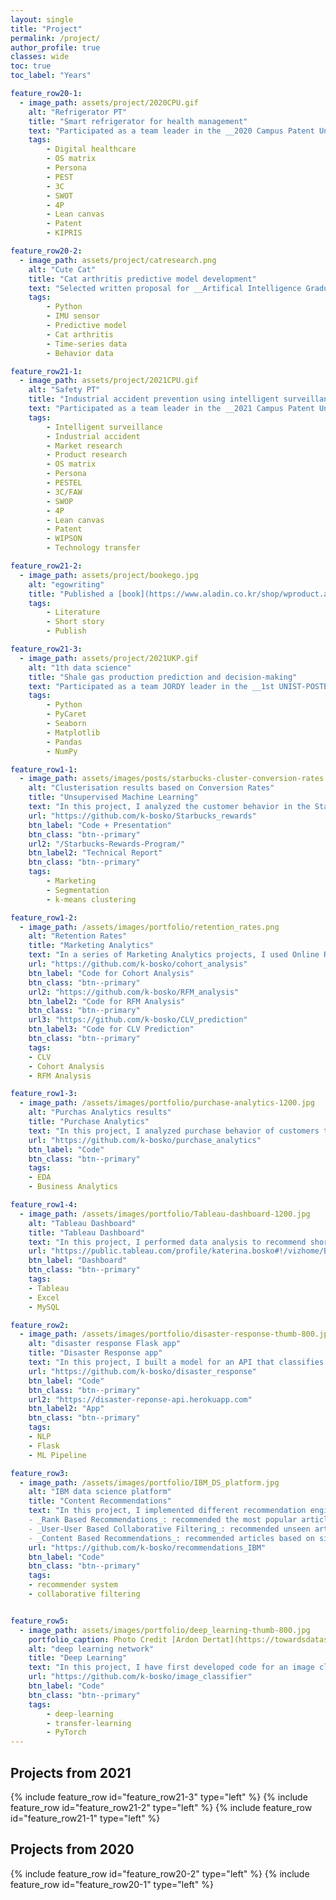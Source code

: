 ```yaml
---
layout: single
title: "Project"
permalink: /project/
author_profile: true
classes: wide
toc: true
toc_label: "Years"

feature_row20-1:
  - image_path: assets/project/2020CPU.gif
    alt: "Refrigerator PT"
    title: "Smart refrigerator for health management"
    text: "Participated as a team leader in the __2020 Campus Patent Universiade__. Suggested a smart refrigerator with a platform service that communicates with trainers and competes with users for health scores to Samsung Electronics. After passing the report, participated in a presentation session as a team leader and speech. Received the __Samsung Electronics Vice Chairman Award__ as the Excellence Prize."
    tags:
        - Digital healthcare
        - OS matrix
        - Persona
        - PEST
        - 3C
        - SWOT
        - 4P
        - Lean canvas
        - Patent
        - KIPRIS

feature_row20-2:
  - image_path: assets/project/catresearch.png
    alt: "Cute Cat"
    title: "Cat arthritis predictive model development"
    text: "Selected written proposal for __Artifical Intelligence Graduate School Creative Autonomous Research Program__, predictive model development for the probability of developing arthritis based on cat position, acceleration, and angular velocity data as a control experiment. 9-axis IMU sensor [MetaMotionS+](https://mbientlab.com/store/metamotions-p/) selection and experiment manual were written. preprocessing time-series data in GB units after data collection"
    tags:
        - Python
        - IMU sensor
        - Predictive model
        - Cat arthritis
        - Time-series data
        - Behavior data

feature_row21-1:
  - image_path: assets/project/2021CPU.gif
    alt: "Safety PT"
    title: "Industrial accident prevention using intelligent surveillance"
    text: "Participated as a team leader in the __2021 Campus Patent Universiade__. Establishment of a training dataset for risk behavior and accident recognition models and a solution for preventing and coping with industrial accidents to ETRI. Market research focusing on industrial accident reports and laws and government policies that analyze the accident rate and death rate. Automatic object and motion information extraction and labeling system design using images. Patent analysis and avoidance design. Suggested areas of expected gross profit based on expected growth rate, social contribution, and expandable business areas. Expert advisory services such as major professors, corporate, institutional and factory officials, and patent attorneys. After accepted the report, participated in a presentation session as a team leader and speech."
    tags:
        - Intelligent surveillance
        - Industrial accident
        - Market research
        - Product research
        - OS matrix
        - Persona
        - PESTEL
        - 3C/FAW
        - SWOP
        - 4P
        - Lean canvas
        - Patent
        - WIPSON
        - Technology transfer

feature_row21-2:
  - image_path: assets/project/bookego.jpg
    alt: "egowriting"
    title: "Published a [book](https://www.aladin.co.kr/shop/wproduct.aspx?ItemId=272558882) after professional literary writers coached 9 socioculturally diverse people for 6 weeks. I wrote a short story titled 'Wind and Blooms', the story of a boy who has been wound by his family and society growing up."
    tags:
        - Literature
        - Short story
        - Publish

feature_row21-3:
  - image_path: assets/project/2021UKP.gif
    alt: "1th data science"
    title: "Shale gas production prediction and decision-making"
    text: "Participated as a team JORDY leader in the __1st UNIST-POSTECH-KAIST Data Science Competition__. Predicting production time series data with AutoML library PyCaret. 0-1 Integer Programming to make a production well purchase decision. Retention of missing values and comparison of mean, median, and mode treatment and consideration of data uniqueness. Prevention of overfitting using k-fold Cross Validation. Suggest to Korea National Oil Corporation to add Reynolds number as a feature related to shale gas. Since selected for the top 12 teams, participated in a presentation session as a team leader. Received the __Silver Prize__ as __4th place__"
    tags:
        - Python
        - PyCaret
        - Seaborn
        - Matplotlib
        - Pandas
        - NumPy

feature_row1-1:
  - image_path: assets/images/posts/starbucks-cluster-conversion-rates.png
    alt: "Clusterisation results based on Conversion Rates"
    title: "Unsupervised Machine Learning"
    text: "In this project, I analyzed the customer behavior in the Starbucks Rewards Mobile App. After signing up for the app, customers receive promotions every few days. The task was to identify which customers are influenced by promotional offers the most and what types of offers to send them in order to maximize the revenue. I used PCA and K-Means clustering to arrive at 3 customer segments (Disinterested, BOGO, Discount) based on Average Conversion Rates and explored their demographic profiles and shopping habits."
    url: "https://github.com/k-bosko/Starbucks_rewards"
    btn_label: "Code + Presentation"
    btn_class: "btn--primary"
    url2: "/Starbucks-Rewards-Program/"
    btn_label2: "Technical Report"
    btn_class: "btn--primary"
    tags:
        - Marketing
        - Segmentation
        - k-means clustering

feature_row1-2:
  - image_path: /assets/images/portfolio/retention_rates.png
    alt: "Retention Rates"
    title: "Marketing Analytics"
    text: "In a series of Marketing Analytics projects, I used Online Retail II dataset to create cohorts based on monthly data, calculated retention rates and visualized them via a heatmap. Then I created RFM (Recency, Frequency, Monetary) segments, calculated RFM Score for each customer and segmented into 3 custom segments 'Top', 'Middle' and 'Low' based on the total RFM Score. Finally, I calculated the revenue-based CLV (Customer Lifetime Value) for each customer."
    url: "https://github.com/k-bosko/cohort_analysis"
    btn_label: "Code for Cohort Analysis"
    btn_class: "btn--primary"
    url2: "https://github.com/k-bosko/RFM_analysis"
    btn_label2: "Code for RFM Analysis"
    btn_class: "btn--primary"
    url3: "https://github.com/k-bosko/CLV_prediction"
    btn_label3: "Code for CLV Prediction"
    btn_class: "btn--primary"
    tags:
    - CLV
    - Cohort Analysis
    - RFM Analysis

feature_row1-3:
  - image_path: /assets/images/portfolio/purchase-analytics-1200.jpg
    alt: "Purchas Analytics results"
    title: "Purchase Analytics"
    text: "In this project, I analyzed purchase behavior of customers that bought 5 different brands of chocolate bars in a physical FMCG store during 2 years. In total, they made 58,693 transactions, captured through the loyalty cards they used at checkout. Based on the results of customer segmentation, I explored the segments sizes and answered the following business questions: 1. How often do people from different segments visit the store? 2. What brand do customer segments prefer on average? 3. How much revenue each customer segment brings?"
    url: "https://github.com/k-bosko/purchase_analytics"
    btn_label: "Code"
    btn_class: "btn--primary"
    tags:
    - EDA
    - Business Analytics

feature_row1-4:
  - image_path: /assets/images/portfolio/Tableau-dashboard-1200.jpg
    alt: "Tableau Dashboard"
    title: "Tableau Dashboard"
    text: "In this project, I performed data analysis to recommend short-term renting strategy for Watershed, a residential rental properties firm. To do this, I extracted relevant data from a real estate MySQL database, analyzed data in Excel to identify the best opportunities to increase revenue and maximize profits and created a Tableau dashboard to show the results of a sensitivity analysis."
    url: "https://public.tableau.com/profile/katerina.bosko#!/vizhome/Bosko_dashboardforWatershedproperties/FinalDashboard"
    btn_label: "Dashboard"
    btn_class: "btn--primary"
    tags:
    - Tableau
    - Excel
    - MySQL

feature_row2:
  - image_path: /assets/images/portfolio/disaster-response-thumb-800.jpg
    alt: "disaster response Flask app"
    title: "Disaster Response app"
    text: "In this project, I built a model for an API that classifies disaster messages. The datasets provided by Figure Eight contain real messages sent during disaster events and their respective categories. The task was to train the supervised ML classifier to automate categorization of the new messages so that different disaster relief agencies would receive only relevant ones. The model was then deployed as a Python Flask app to Heroku."
    url: "https://github.com/k-bosko/disaster_response"
    btn_label: "Code"
    btn_class: "btn--primary"
    url2: "https://disaster-reponse-api.herokuapp.com"
    btn_label2: "App"
    btn_class: "btn--primary"
    tags:
    - NLP
    - Flask
    - ML Pipeline

feature_row3:
  - image_path: /assets/images/portfolio/IBM_DS_platform.jpg
    alt: "IBM data science platform"
    title: "Content Recommendations"
    text: "In this project, I implemented different recommendation engines for users of the IBM Watson Studio platform. <br>
    - _Rank Based Recommendations_: recommended the most popular articles based on the highest user interactions <br>
    - _User-User Based Collaborative Filtering_: recommended unseen articles that were viewed by most similar users <br>
    - _Content Based Recommendations_: recommended articles based on similarity of content <br>"
    url: "https://github.com/k-bosko/recommendations_IBM"
    btn_label: "Code"
    btn_class: "btn--primary"
    tags:
    - recommender system
    - collaborative filtering


feature_row5:
  - image_path: assets/images/portfolio/deep_learning-thumb-800.jpg
    portfolio_caption: Photo Credit [Ardon Dertat](https://towardsdatascience.com/applied-deep-learning-part-1-artificial-neural-networks-d7834f67a4f6)
    alt: "deep learning network"
    title: "Deep Learning"
    text: "In this project, I have first developed code for an image classifier built with PyTorch in Jupyter Notebook, then converted it into a command line application. The application allows you to choose one of the pretrained architectures, specify different hyperparameters (learning rate, hidden layers, epochs) and use either GPU or CPU for training. I also implemented saving the checkpoints so that you can continue training if stopped. Image Classifier predicts 102 flower categories. "
    url: "https://github.com/k-bosko/image_classifier"
    btn_label: "Code"
    btn_class: "btn--primary"
    tags:
        - deep-learning
        - transfer-learning
        - PyTorch
---
```

## Projects from 2021
{% include feature_row id="feature_row21-3" type="left" %}
<a name="Shale gas production prediction and decision-making"></a>
{% include feature_row id="feature_row21-2" type="left" %}
<a name="Industrial accident prevention using intelligent surveillance"></a>
{% include feature_row id="feature_row21-1" type="left" %}
<a name="Publish literature book in 6 weeks with egowriting"></a>

## Projects from 2020
{% include feature_row id="feature_row20-2" type="left" %}
<a name="Cat arthritis predictive model development"></a>
{% include feature_row id="feature_row20-1" type="left" %}
<a name="Smart refrigerator for health management"></a>

<!-- &nbsp;
<a name="Signal-Processing">
{% include feature_row id="feature_row1-0" type="left" %}
{% include feature_row id="feature_row5" type="left" %}
<a name="Deep-Learning">
{% include feature_row id="feature_row1-1" type="left" %}
<a name="Marketing-Analytics"></a>
{% include feature_row id="feature_row1-2" type="left" %}
<a name="Purchase-Analytics"></a>
{% include feature_row id="feature_row1-3" type="left" %}
<a name="Tableau-Dashboard"></a>
{% include feature_row id="feature_row1-4" type="left" %}
<a name="Digital-Marketing"></a>
{% include feature_row id="feature_row4" type="left" %}
<a name="Recommender-System"></a>
{% include feature_row id="feature_row3" type="left" %} -->


